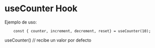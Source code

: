 # useCounter Hook

Ejemplo de uso:
```
    const { counter, increment, decrement, reset} = useCounter(10);
```

useCounter() // recibe un valor por defecto